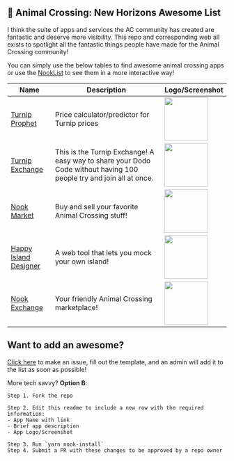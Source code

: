 ## 🦝 Animal Crossing: New Horizons Awesome List
I think the suite of apps and services the AC community has created are fantastic and deserve more visibility. This repo and corresponding web all exists to spotlight all the fantastic things people have made for the Animal Crossing community!

You can simply use the below tables to find awesome animal crossing apps or use the [NookList](http://nooklist.50w.co) to see them in a more interactive way!


| Name | Description | Logo/Screenshot |
|-|-|-|
|[Turnip Prophet](https://turnipprophet.io/)|Price calculator/predictor for Turnip prices|<img height=100 src='https://user-images.githubusercontent.com/15663269/81110778-0411fa80-8eea-11ea-9fbd-a69a0836d217.png'/>|
|[Turnip Exchange](https://turnip.exchange/)|This is the Turnip Exchange! A easy way to share your Dodo Code without having 100 people try and join all at once.|<img height=100 src='https://user-images.githubusercontent.com/15663269/81118858-a389ba00-8ef7-11ea-8921-a60d9917d1d4.png'/>|
|[Nook Market](https://nook.market/)|Buy and sell your favorite Animal Crossing stuff!|<img height=100 src='https://user-images.githubusercontent.com/15663269/81119061-08451480-8ef8-11ea-99ed-36d543bbc860.png'/>|
|[Happy Island Designer](https://eugeneration.github.io/HappyIslandDesigner/)|A web tool that lets you mock your own island!|<img height=100 src='https://github.com/eugeneration/HappyIslandDesigner/raw/master/thumbnail.png'/>|
|[Nook Exchange](https://nook.exchange/)|Your friendly Animal Crossing marketplace!|<img height=100 src='https://user-images.githubusercontent.com/15663269/81120606-147ea100-8efb-11ea-8ee4-de31579b1bd0.png'/>|


## Want to add an awesome? 
[Click here](https://forms.gle/Sm5WUZP75rsQwv8z5) to make an issue, fill out the template, and an admin will add it to the list as soon as possible! 

More tech savvy?
**Option B**: 

    Step 1. Fork the repo
    
    Step 2. Edit this readme to include a new row with the required information:
    - App Name with link
    - Brief app description 
    - App Logo/Screenshot
    
    Step 3. Run `yarn nook-install`
    Step 4. Submit a PR with these changes to be approved by a repo owner


